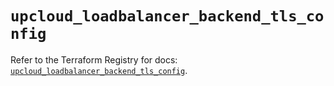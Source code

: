 # `upcloud_loadbalancer_backend_tls_config`

Refer to the Terraform Registry for docs: [`upcloud_loadbalancer_backend_tls_config`](https://registry.terraform.io/providers/upcloudltd/upcloud/5.24.0/docs/resources/loadbalancer_backend_tls_config).
